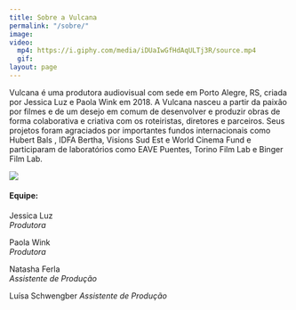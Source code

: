 ```yaml
---
title: Sobre a Vulcana
permalink: "/sobre/"
image: 
video:
  mp4: https://i.giphy.com/media/iDUaIwGfHdAqULTj3R/source.mp4
  gif: 
layout: page
---
```


Vulcana é uma produtora audiovisual com sede em Porto Alegre, RS, criada por Jessica Luz e Paola Wink em 2018. A Vulcana nasceu a partir da paixão por filmes e de um desejo em comum de desenvolver e produzir obras de forma colaborativa e criativa com os roteiristas, diretores e parceiros. Seus projetos foram agraciados por importantes fundos internacionais como Hubert Bals , IDFA Bertha, Visions Sud Est e World Cinema Fund e participaram de laboratórios como EAVE Puentes, Torino Film Lab e Binger Film Lab.

![](/uploads/FUTFUT-4251_EDITADA.jpg)

<div class="team-info" markdown="1">

#### Equipe:

Jessica Luz  
_Produtora_

Paola Wink  
_Produtora_

Natasha Ferla  
_Assistente de Produção_

Luísa Schwengber
_Assistente de Produção_
</div>